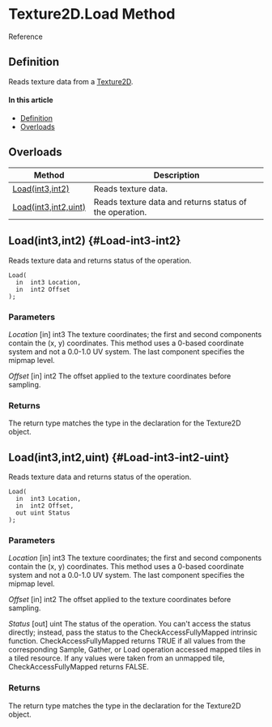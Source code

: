# Texture2D.Load Method

Reference

## Definition

Reads texture data from a [Texture2D](#Texture2D.md).

#### In this article

*  [Definition](#definition)
*  [Overloads](#overloads)

## Overloads

| Method | Description |
| ------ | ----------- |
| [Load(int3,int2)](#Load-int3-int2) | Reads texture data. |
| [Load(int3,int2,uint)](#Load-int3-int2-uint) | Reads texture data and returns status of the operation. |

## Load(int3,int2) {#Load-int3-int2}

Reads texture data and returns status of the operation.

```HLSL
Load(
  in  int3 Location,
  in  int2 Offset
);
```

### Parameters
<i>Location</i> [in] int3
The texture coordinates; the first and second components contain the (x, y) coordinates.  This method uses a 0-based coordinate system and not a 0.0-1.0 UV system.  The last component specifies the mipmap level.

<i>Offset</i> [in] int2
The offset applied to the texture coordinates before sampling.

### Returns
The return type matches the type in the declaration for the Texture2D object.

## Load(int3,int2,uint) {#Load-int3-int2-uint}

Reads texture data and returns status of the operation.

```HLSL
Load(
  in  int3 Location,
  in  int2 Offset,
  out uint Status
);
```

### Parameters
<i>Location</i> [in] int3
The texture coordinates; the first and second components contain the (x, y) coordinates.  This method uses a 0-based coordinate system and not a 0.0-1.0 UV system.  The last component specifies the mipmap level.

<i>Offset</i> [in] int2
The offset applied to the texture coordinates before sampling.

<i>Status</i> [out] uint
The status of the operation. You can't access the status directly; instead, pass the status to the CheckAccessFullyMapped intrinsic function. CheckAccessFullyMapped returns TRUE if all values from the corresponding Sample, Gather, or Load operation accessed mapped tiles in a tiled resource. If any values were taken from an unmapped tile, CheckAccessFullyMapped returns FALSE.

### Returns
The return type matches the type in the declaration for the Texture2D object.